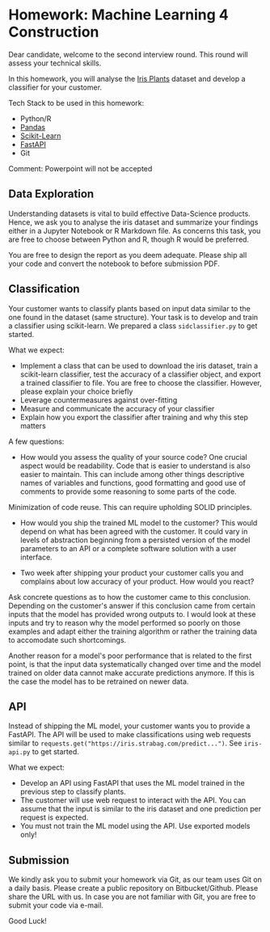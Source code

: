# Homework: Machine Learning 4 Construction

Dear candidate,
welcome to the second interview round. This round will assess your technical skills.

In this homework, you will analyse the [Iris Plants](https://scikit-learn.org/stable/datasets/toy_dataset.html#iris-dataset) dataset and develop a classifier for your customer.

Tech Stack to be used in this homework:
- Python/R
- [Pandas](https://pandas.pydata.org)
- [Scikit-Learn](https://scikit-learn.org/stable/index.html)
- [FastAPI](https://fastapi.tiangolo.com)
- Git

Comment: Powerpoint will not be accepted

## Data Exploration

Understanding datasets is vital to build effective Data-Science products. Hence, we ask you to analyse the iris dataset and
summarize your findings either in a Jupyter Notebook or R Markdown file. As concerns this task, you are free to choose between Python and R, though R would be preferred.

You are free to design the report as you deem adequate. Please ship all your code and convert the notebook to before submission PDF.


## Classification

Your customer wants to classify plants based on input data similar to the one found in the dataset (same structure). Your task is to develop and train a classifier using scikit-learn.
We prepared a class `sidclassifier.py` to get started. 


What we expect:
- Implement a class that can be used to download the iris dataset, train a scikit-learn classifier, test the accuracy of a classifier object, and export a trained classifier to file. You are free to choose the classifier. However, please explain your choice briefly
- Leverage countermeasures against over-fitting
- Measure and communicate the accuracy of your classifier
- Explain how you export the classifier after training and why this step matters

A few questions:
- How would you assess the quality of your source code?
One crucial aspect would be readability. Code that is easier to understand is also easier to maintain. This can include among other things descriptive names of variables and functions, good formatting and good use of comments to provide some reasoning to some parts of the code.

Minimization of code reuse. This can require upholding SOLID principles.

- How would you ship the trained ML model to the customer?
This would depend on what has been agreed with the customer. It could vary in levels of abstraction beginning from a persisted version of the model parameters to an API or a complete software solution with a user interface.

- Two week after shipping your product your customer calls you and complains about low accuracy of your product. How would you react?

Ask concrete questions as to how the customer came to this conclusion. Depending on the customer's answer if this conclusion came from certain inputs that the model has provided wrong outputs to. I would look at these inputs and try to reason why the model performed so poorly on those examples and adapt either the training algorithm or rather the training data to accomodate such shortcomings.

Another reason for a model's poor performance that is related to the first point, is that the input data systematically changed over time and the model trained on older data cannot make accurate predictions anymore. If this is the case the model has to be retrained on newer data.

## API

Instead of shipping the ML model, your customer wants you to provide a FastAPI. The API will be used to make classifications using web requests similar to `requests.get("https://iris.strabag.com/predict...")`.
See `iris-api.py` to get started.

What we expect:
- Develop an API using FastAPI that uses the ML model trained in the previous step to classify plants. 
- The customer will use web request to interact with the API. You can assume that the input is similar to the iris dataset and one prediction per request is expected.
- You must not train the ML model using the API. Use exported models only!

## Submission

We kindly ask you to submit your homework via Git, as our team uses Git on a daily basis. Please create a public repository
on Bitbucket/Github. Please share the URL with us. In case you are not familiar with Git, you are free to submit your code via e-mail.

Good Luck!
